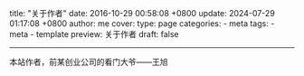 title: "关于作者"
date: 2016-10-29 00:58:08 +0800
update: 2024-07-29 01:17:08 +0800
author: me
cover:
type: page
categories:
    - meta
tags:
    - meta
    - template
preview: 关于作者
draft: false

---

本站作者，前某创业公司的看门大爷——王旭
